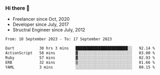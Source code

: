 ### Hi there 👋

- Freelancer since Oct, 2020
- Developer since July, 2017
- Structral Engineer since July, 2012

<!--START_SECTION:waka-->

```txt
From: 10 September 2023 - To: 17 September 2023

Dart           30 hrs 3 mins   ███████████████████████░░   92.14 %
ActionScript   58 mins         ▓░░░░░░░░░░░░░░░░░░░░░░░░   03.00 %
Ruby           57 mins         ▓░░░░░░░░░░░░░░░░░░░░░░░░   02.93 %
ERB            32 mins         ▒░░░░░░░░░░░░░░░░░░░░░░░░   01.66 %
YAML           3 mins          ░░░░░░░░░░░░░░░░░░░░░░░░░   00.15 %
```

<!--END_SECTION:waka-->
